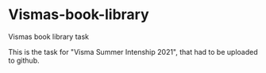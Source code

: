 # Vismas-book-library
Vismas book library task

This is the task for "Visma Summer Intenship 2021", that had to be uploaded to github.
